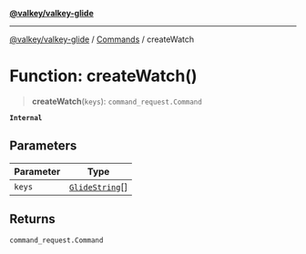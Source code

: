 [**@valkey/valkey-glide**](../../README.md)

***

[@valkey/valkey-glide](../../modules.md) / [Commands](../README.md) / createWatch

# Function: createWatch()

> **createWatch**(`keys`): `command_request.Command`

**`Internal`**

## Parameters

| Parameter | Type |
| ------ | ------ |
| `keys` | [`GlideString`](../../BaseClient/type-aliases/GlideString.md)[] |

## Returns

`command_request.Command`
